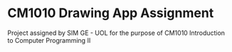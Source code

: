 # CM1010 Drawing App Assignment
Project assigned by SIM GE - UOL for the purpose of CM1010 Introduction to Computer Programming II